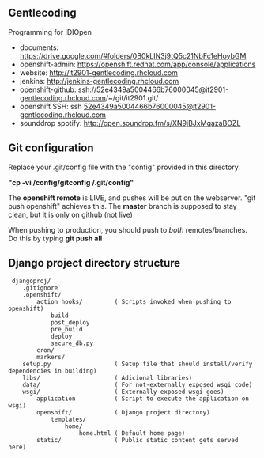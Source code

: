 Gentlecoding
---------------

Programming for IDIOpen

* documents: https://drive.google.com/#folders/0B0kLIN3j9tQ5c21NbFc1eHoybGM
* openshift-admin: https://openshift.redhat.com/app/console/applications
* website: http://it2901-gentlecoding.rhcloud.com
* jenkins: http://jenkins-gentlecoding.rhcloud.com
* openshift-github: ssh://52e4349a5004466b76000045@it2901-gentlecoding.rhcloud.com/~/git/it2901.git/
* openshift SSH: ssh 52e4349a5004466b76000045@it2901-gentlecoding.rhcloud.com
* sounddrop spotify: http://open.soundrop.fm/s/XN9jBJxMqazaBOZL


Git configuration
--------------------------

Replace your .git/config file
with the "config" provided in this directory.

**"cp -vi <gitfolder>/config/gitconfig <gitfolder>/.git/config"**

The **openshift remote** is LIVE, and pushes will be put on the webserver.
"git push openshift" achieves this.
The **master** branch is supposed to stay clean, but it is only on github (not live)

When pushing to production, you should push to *both* remotes/branches.
Do this by typing **git push all**


Django project directory structure
----------------------------------

     djangoproj/
        .gitignore
     	.openshift/
     		action_hooks/         ( Scripts invoked when pushing to openshift)
     			build
     			post_deploy
     			pre_build
     			deploy
     			secure_db.py
     		cron/
     		markers/
     	setup.py                  ( Setup file that should install/verify dependencies in building)
     	libs/                     ( Adicional libraries)
     	data/                     ( For not-externally exposed wsgi code)
     	wsgi/                     ( Externally exposed wsgi goes)
     		application           ( Script to execute the application on wsgi)
     		openshift/            ( Django project directory)
     			templates/
     				home/
     					home.html ( Default home page)
     		static/               ( Public static content gets served here)
